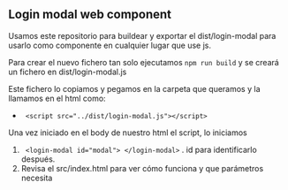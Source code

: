 ## Login modal web component

Usamos este repositorio para buildear y exportar el dist/login-modal para usarlo como componente en cualquier lugar que use js.

Para crear el nuevo fichero tan solo ejecutamos `` npm run build `` y se creará un fichero en dist/login-modal.js

Este fichero lo copiamos y pegamos en la carpeta que queramos y la llamamos en el html como: 

- `` <script src="../dist/login-modal.js"></script>``

Una vez iniciado en el body de nuestro html el script, lo iniciamos 
1. `` <login-modal id="modal"> </login-modal>`` . id para identificarlo después.
2. Revisa el src/index.html para ver cómo funciona y que parámetros necesita
